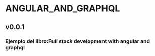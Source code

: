 # ANGULAR_AND_GRAPHQL

## v0.0.1

### Ejemplo del libro:Full stack development with angular and graphql

